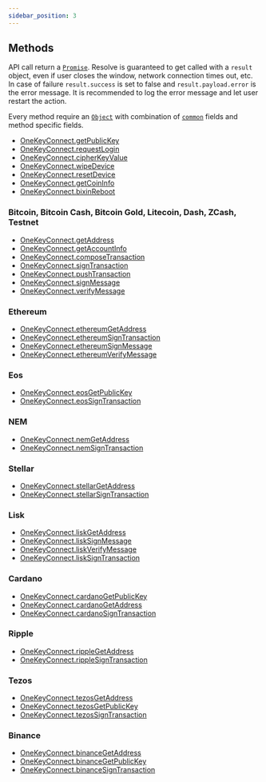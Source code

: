```yaml
---
sidebar_position: 3
---
```


## Methods

API call return a [`Promise`](https://developer.mozilla.org/en-US/docs/Web/JavaScript/Reference/Global_Objects/Promise). Resolve is guaranteed to get called
with a `result` object, even if user closes the window, network connection times
out, etc. In case of failure `result.success` is set to false and `result.payload.error` is
the error message. It is recommended to log the error message and let user
restart the action.

Every method require an [`Object`](https://developer.mozilla.org/en-US/docs/Web/JavaScript/Reference/Global_Objects/Object) with combination of [`common`](./Method%20List/commonParams) fields and method specific fields.

* [OneKeyConnect.getPublicKey](./Method%20List/getPublicKey)
* [OneKeyConnect.requestLogin](./Method%20List/requestLogin)
* [OneKeyConnect.cipherKeyValue](./Method%20List/cipherKeyValue)
* [OneKeyConnect.wipeDevice](./Method%20List/wipeDevice)
* [OneKeyConnect.resetDevice](./Method%20List/resetDevice)
* [OneKeyConnect.getCoinInfo](./Method%20List/getCoinInfo)
* [OneKeyConnect.bixinReboot](./Method%20List/bixinReboot)

### Bitcoin, Bitcoin Cash, Bitcoin Gold, Litecoin, Dash, ZCash, Testnet

* [OneKeyConnect.getAddress](./Method%20List/getAddress)
* [OneKeyConnect.getAccountInfo](./Method%20List/getAccountInfo)
* [OneKeyConnect.composeTransaction](./Method%20List/composeTransaction)
* [OneKeyConnect.signTransaction](./Method%20List/signTransaction)
* [OneKeyConnect.pushTransaction](./Method%20List/pushTransaction)
* [OneKeyConnect.signMessage](./Method%20List/signMessage)
* [OneKeyConnect.verifyMessage](./Method%20List/verifyMessage)

### Ethereum
* [OneKeyConnect.ethereumGetAddress](./Method%20List/ethereumGetAddress)
* [OneKeyConnect.ethereumSignTransaction](./Method%20List/ethereumSignTransaction)
* [OneKeyConnect.ethereumSignMessage](./Method%20List/ethereumSignMessage)
* [OneKeyConnect.ethereumVerifyMessage](./Method%20List/ethereumVerifyMessage)

### Eos
* [OneKeyConnect.eosGetPublicKey](./Method%20List/eosGetPublicKey)
* [OneKeyConnect.eosSignTransaction](./Method%20List/eosSignTransaction)

### NEM
* [OneKeyConnect.nemGetAddress](./Method%20List/nemGetAddress)
* [OneKeyConnect.nemSignTransaction](./Method%20List/nemSignTransaction)

### Stellar
* [OneKeyConnect.stellarGetAddress](./Method%20List/stellarGetAddress)
* [OneKeyConnect.stellarSignTransaction](./Method%20List/stellarSignTransaction)

### Lisk
* [OneKeyConnect.liskGetAddress](./Method%20List/liskGetAddress)
* [OneKeyConnect.liskSignMessage](./Method%20List/liskSignMessage)
* [OneKeyConnect.liskVerifyMessage](./Method%20List/liskVerifyMessage)
* [OneKeyConnect.liskSignTransaction](./Method%20List/liskSignTransaction)

### Cardano
* [OneKeyConnect.cardanoGetPublicKey](./Method%20List/cardanoGetPublicKey)
* [OneKeyConnect.cardanoGetAddress](./Method%20List/cardanoGetAddress)
* [OneKeyConnect.cardanoSignTransaction](./Method%20List/cardanoSignTransaction)

### Ripple
* [OneKeyConnect.rippleGetAddress](./Method%20List/rippleGetAddress)
* [OneKeyConnect.rippleSignTransaction](./Method%20List/rippleSignTransaction)

### Tezos
* [OneKeyConnect.tezosGetAddress](./Method%20List/tezosGetAddress)
* [OneKeyConnect.tezosGetPublicKey](./Method%20List/tezosGetPublicKey)
* [OneKeyConnect.tezosSignTransaction](./Method%20List/tezosSignTransaction)

### Binance
* [OneKeyConnect.binanceGetAddress](./Method%20List/binanceGetAddress)
* [OneKeyConnect.binanceGetPublicKey](./Method%20List/binanceGetPublicKey)
* [OneKeyConnect.binanceSignTransaction](./Method%20List/binanceSignTransaction)
